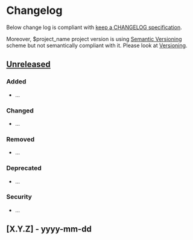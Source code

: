 Changelog
=========
Below change log is compliant with
[keep a CHANGELOG specification](http://keepachangelog.org).

Moreover, $project_name project version is using [Semantic Versioning](http://semver.org)
scheme but not semantically compliant with it. Please look at
[Versioning](github.com/Xifroon/guideline/project/versioning.md).

[Unreleased]
------------
### Added
+ ...

### Changed
+ ...

### Removed
+ ...

### Deprecated
+ ...

### Security
+ ...

[X.Y.Z] - yyyy-mm-dd
--------------------

[Unreleased]: (http://github.com/Xifroon/$project_name...HEAD)
